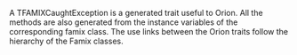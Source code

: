 A TFAMIXCaughtException is a generated trait useful to Orion. All the methods are also generated from the instance variables of the corresponding famix class. The use links between the Orion traits follow the hierarchy of the Famix classes. 